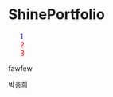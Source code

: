 # ShinePortfolio
<style>
ul, li {
    list-style: none;
}
.listBox {
    color : red;
}
.listBox > .list {
    color : blue;
}
</style>
<ul class="listBox">
    <li class="list">1</li>
    <li>2</li>
    <li>3</li>

</ul>
<p>fawfew</p>

<p>박충희</p>
